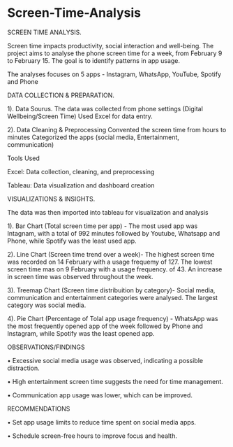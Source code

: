 # Screen-Time-Analysis
SCREEN TIME ANALYSIS.

Screen time impacts productivity, social interaction and well-being. The project aims to analyse the phone screen time for a week, from February 9 to February 15. The goal is to identify patterns in app usage.

The analyses focuses on 5 apps - Instagram, WhatsApp, YouTube, Spotify and Phone

DATA COLLECTION & PREPARATION.

1). Data Sourus.
The data was collected from phone settings (Digital Wellbeing/Screen Time)
Used Excel for data entry.


2). Data Cleaning & Preprocessing
Convented the screen time from hours to minutes
Categorized the apps (social media, Entertainment, communication)

Tools Used

Excel: Data collection, cleaning, and preprocessing

Tableau: Data visualization and dashboard creation

VISUALIZATIONS & INSIGHTS.

The data was then imported into tableau for visualization and analysis

1). Bar Chart (Total screen time per app) -
The most used app was Intagnam, with a total of 992 minutes followed by Youtube, Whatsapp and Phone, while Spotify was the least used app.

2). Line Chart (Screen time trend over a week)-
The highest screen time was recorded on 14 February with a usage frequemy of 127.
The lowest screen time mas on 9 February with a usage frequency. of 43. An increase in screen time was observed throughout the week.

3). Treemap Chart  (Screen time distribuition by category)-
Social media, communication and entertainment categories were analysed. The largest category was social media.

4). Pie Chart  (Percentage of Tolal app usage frequency) -
WhatsApp was the most frequently opened app of the week followed by Phone and Instagram, while Spotify was the least opened app.

OBSERVATIONS/FINDINGS

• Excessive social media usage was observed, indicating a possible distraction.

• High entertainment screen time suggests the need for time management.

• Communication app usage was lower, which can be improved.

RECOMMENDATIONS

• Set app usage limits to reduce time spent on social media apps.

• Schedule screen-free hours to improve focus and health.
